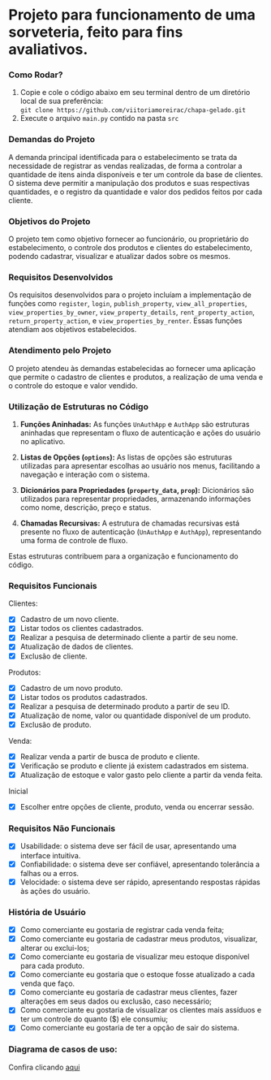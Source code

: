 # Projeto para funcionamento de uma sorveteria, feito para fins avaliativos.

### Como Rodar?

1. Copie e cole o código abaixo em seu terminal dentro de um diretório local de sua preferência: <br>
`git clone https://github.com/viitoriamoreirac/chapa-gelado.git` <br>
2. Execute o arquivo `main.py` contido na pasta `src`

### Demandas do Projeto

A demanda principal identificada para o estabelecimento se trata da necessidade de registrar as vendas realizadas, de forma a controlar a quantidade de itens ainda disponíveis e ter um controle da base de clientes. O sistema deve permitir a manipulação dos produtos e suas respectivas quantidades, e o registro da quantidade e valor dos pedidos feitos por cada cliente.

### Objetivos do Projeto

O projeto tem como objetivo fornecer ao funcionário, ou proprietário do estabelecimento, o controle dos produtos e clientes do estabelecimento, podendo cadastrar, visualizar e atualizar dados sobre os mesmos.

### Requisitos Desenvolvidos

Os requisitos desenvolvidos para o projeto incluíam a implementação de funções como `register`, `login`, `publish_property`, `view_all_properties`, `view_properties_by_owner`, `view_property_details`, `rent_property_action`, `return_property_action`, e `view_properties_by_renter`. Essas funções atendiam aos objetivos estabelecidos.

### Atendimento pelo Projeto

O projeto atendeu às demandas estabelecidas ao fornecer uma aplicação que permite o cadastro de clientes e produtos, a realização de uma venda e o controle do estoque e valor vendido.

### Utilização de Estruturas no Código

1. **Funções Aninhadas:** As funções `UnAuthApp` e `AuthApp` são estruturas aninhadas que representam o fluxo de autenticação e ações do usuário no aplicativo.

2. **Listas de Opções (`options`):** As listas de opções são estruturas utilizadas para apresentar escolhas ao usuário nos menus, facilitando a navegação e interação com o sistema.

3. **Dicionários para Propriedades (`property_data`, `prop`):** Dicionários são utilizados para representar propriedades, armazenando informações como nome, descrição, preço e status.

4. **Chamadas Recursivas:** A estrutura de chamadas recursivas está presente no fluxo de autenticação (`UnAuthApp` e `AuthApp`), representando uma forma de controle de fluxo.

Estas estruturas contribuem para a organização e funcionamento do código.

### Requisitos Funcionais

Clientes:
- [x] Cadastro de um novo cliente.
- [x] Listar todos os clientes cadastrados.
- [x] Realizar a pesquisa de determinado cliente a partir de seu nome.
- [x] Atualização de dados de clientes.
- [x] Exclusão de cliente.

Produtos:
- [x] Cadastro de um novo produto.
- [x] Listar todos os produtos cadastrados.
- [x] Realizar a pesquisa de determinado produto a partir de seu ID.
- [x] Atualização de nome, valor ou quantidade disponível de um produto.
- [x] Exclusão de produto.

Venda:
- [x] Realizar venda a partir de busca de produto e cliente.
- [x] Verificação se produto e cliente já existem cadastrados em sistema.
- [x] Atualização de estoque e valor gasto pelo cliente a partir da venda feita.

Inicial
- [x] Escolher entre opções de cliente, produto, venda ou encerrar sessão.

### Requisitos Não Funcionais

- [x] Usabilidade: o sistema deve ser fácil de usar, apresentando uma interface intuitiva.
- [x] Confiabilidade: o sistema deve ser confiável, apresentando tolerância a falhas ou a erros.
- [x] Velocidade: o sistema deve ser rápido, apresentando respostas rápidas às ações do usuário.

### História de Usuário

- [x] Como comerciante eu gostaria de registrar cada venda feita;
- [x] Como comerciante eu gostaria de cadastrar meus produtos, visualizar, alterar ou exclui-los;
- [x] Como comerciante eu gostaria de visualizar meu estoque disponível para cada produto.
- [x] Como comerciante eu gostaria que o estoque fosse atualizado a cada venda que faço.
- [x] Como comerciante eu gostaria de cadastrar meus clientes, fazer alterações em seus dados ou exclusão, caso necessário;
- [x] Como comerciante eu gostaria de visualizar os clientes mais assíduos e ter um controle do quanto ($) ele consumiu;
- [x] Como comerciante eu gostaria de ter a opção de sair do sistema.

### Diagrama de casos de uso:

Confira clicando [aqui](https://www.figma.com/file/IRkJKptev8TBG13IBWkR7b/Welcome-to-FigJam?type=whiteboard&node-id=0%3A1&t=CcqO2YNxkf4eiji9-1)
